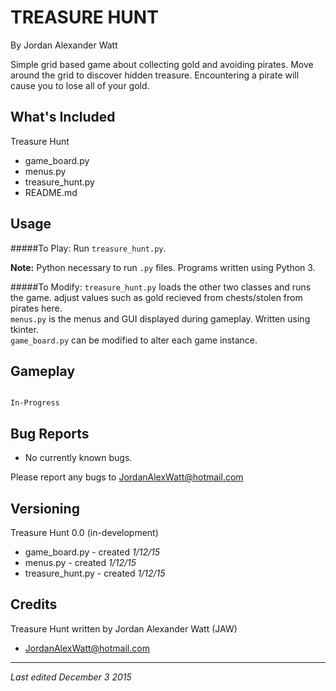   TREASURE HUNT
======================

By Jordan Alexander Watt  

Simple grid based game about collecting gold and avoiding pirates.
Move around the grid to discover hidden treasure. Encountering
a pirate will cause you to lose all of your gold.


What's Included
---------------

Treasure Hunt
* game_board.py
* menus.py
* treasure_hunt.py
* README.md


Usage
-----

#####To Play:
Run `treasure_hunt.py`.  

**Note:**
Python necessary to run `.py` files. Programs written using Python 3.

#####To Modify:
`treasure_hunt.py` loads the other two classes and runs the game. 
adjust values such as gold recieved from chests/stolen from pirates 
here.  
`menus.py` is the menus and GUI displayed during gameplay. Written
using tkinter.  
`game_board.py` can be modified to alter each game instance. 


Gameplay
--------

```

In-Progress

```


Bug Reports
-----------

* No currently known bugs.

Please report any bugs to JordanAlexWatt@hotmail.com


Versioning
----------

Treasure Hunt 0.0 (in-development)
* game_board.py - created *1/12/15*
* menus.py - created *1/12/15*
* treasure_hunt.py - created *1/12/15*



Credits
-------

Treasure Hunt written by Jordan Alexander Watt (JAW)
 - JordanAlexWatt@hotmail.com  


***

*Last edited December 3 2015*